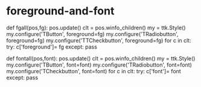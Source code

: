 # foreground-and-font

def fgall(pos,fg):
    pos.update()
    clt = pos.winfo_children()
    my = ttk.Style()
    my.configure('TButton', foreground=fg)
    my.configure('TRadiobutton', foreground=fg)
    my.configure('TTCheckbutton', foreground=fg)
    for c in clt:
        try:
            c['foreground']= fg
        except:
            pass



def fontall(pos,font):
    pos.update()
    clt = pos.winfo_children()
    my = ttk.Style()
    my.configure('TButton', font=font)
    my.configure('TRadiobutton', font=font)
    my.configure('TCheckbutton', font=font)
    for c in clt:
        try:
            c['font']= font
        except:
            pass
